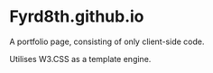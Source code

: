 # Fyrd8th.github.io
A portfolio page, consisting of only client-side code.

Utilises W3.CSS as a template engine.
